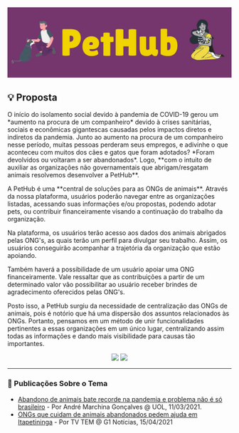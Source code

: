 <img src="./headerImg.jfif" />

<h2>💡 Proposta</h2>
<p>
  O início do isolamento social devido à pandemia de COVID-19 gerou um *aumento na procura de um companheiro* devido à crises sanitárias, sociais e econômicas gigantescas causadas pelos impactos diretos e indiretos da pandemia. Junto ao aumento na procura de um companheiro nesse período, muitas pessoas perderam seus empregos, e adivinhe o que aconteceu com muitos dos cães e gatos que foram adotados? *Foram devolvidos ou voltaram a ser abandonados*. Logo, **com o intuito de auxiliar as organizações não governamentais que abrigam/resgatam animais resolvemos desenvolver a PetHub**.
</p>
<p>
  A PetHub é uma **central de soluções para as ONGs de animais**. Através da nossa plataforma, usuários poderão navegar entre as organizações listadas, acessando suas informações e/ou propostas, podendo adotar pets, ou contribuir financeiramente visando a continuação do trabalho da organização.
</p>
<p>
  Na plataforma, os usuários terão acesso aos dados dos animais abrigados pelas ONG's, as quais terão um perfil para divulgar seu trabalho. Assim, os usuários conseguirão acompanhar a trajetória da organização que estão apoiando.
</p>
<p>
  Também haverá a possibilidade de um usuário apoiar uma ONG financeiramente. Vale ressaltar que as contribuições a partir de um determinado valor vão possibilitar ao usuário receber brindes de agradecimento oferecidos pelas ONG's.
</p>
<p>
  Posto isso, a PetHub surgiu da necessidade de centralização das ONGs de animais, pois é notório que há uma dispersão dos assuntos relacionados às ONGs. Portanto, pensamos em um método de unir funcionalidades pertinentes a essas organizações em um único lugar, centralizando assim todas as informações e dando mais visibilidade para causas tão importantes. 
</p>

<div align="center">
  <img src="https://mega.ibxk.com.br/2021/01/13/13132701979136.jpg?ims=610x" height="180em" />
  <img src="https://www.petlove.com.br/dicas/wp-content/uploads/2018/06/gato-homem-beijo.jpg" height="180em" />
</div>

<hr>

<h3>
  🔗 Publicações Sobre o Tema
</h3>
<ul>
  <li>
    <a href="https://www.uol.com.br/nossa/colunas/coluna-do-veterinario/2021/03/11/abandono-de-animais-bate-recorde-na-pandemia-e-problema-nao-e-so-brasileiro.htm" target="_blank">Abandono de animais bate recorde na pandemia e problema não é só brasileiro</a> - Por André Marchina Gonçalves @ UOL, 11/03/2021.
  </li>
  <li>
    <a href="https://g1.globo.com/sp/sorocaba-jundiai/mundo-pet/noticia/2021/04/15/ongs-que-cuidam-de-animais-abandonados-pedem-ajuda.ghtml" target="_blank">ONGs que cuidam de animais abandonados pedem ajuda em Itapetininga</a> - Por TV TEM @ G1 Notícias, 15/04/2021
  </li>
</ul>

